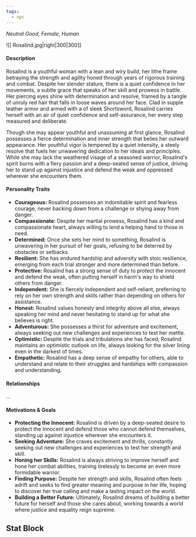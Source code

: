 ```yaml
---
tags:
  - npc
---
```


*Neutral Good, Female, Human*

![[ Rosalind.jpg|right|300|300]]
#### Description
Rosalind is a youthful woman with a lean and wiry build, her lithe frame betraying the strength and agility honed through years of rigorous training and combat. Despite her slender stature, there is a quiet confidence in her movements, a subtle grace that speaks of her skill and prowess in battle. Her piercing eyes shine with determination and resolve, framed by a tangle of unruly red hair that falls in loose waves around her face. Clad in supple leather armor and armed with a of sleek Shortsword, Rosalind carries herself with an air of quiet confidence and self-assurance, her every step measured and deliberate.

Though she may appear youthful and unassuming at first glance, Rosalind possesses a fierce determination and inner strength that belies her outward appearance. Her youthful vigor is tempered by a quiet intensity, a steely resolve that fuels her unwavering dedication to her ideals and principles. While she may lack the weathered visage of a seasoned warrior, Rosalind's spirit burns with a fiery passion and a deep-seated sense of justice, driving her to stand up against injustice and defend the weak and oppressed wherever she encounters them.

#### Personality Traits
- **Courageous:** Rosalind possesses an indomitable spirit and fearless courage, never backing down from a challenge or shying away from danger.
- **Compassionate:** Despite her martial prowess, Rosalind has a kind and compassionate heart, always willing to lend a helping hand to those in need.
- **Determined:** Once she sets her mind to something, Rosalind is unwavering in her pursuit of her goals, refusing to be deterred by obstacles or setbacks.
- **Resilient:** She has endured hardship and adversity with stoic resilience, emerging from each trial stronger and more determined than before.
- **Protective:** Rosalind has a strong sense of duty to protect the innocent and defend the weak, often putting herself in harm's way to shield others from danger.
- **Independent:** She is fiercely independent and self-reliant, preferring to rely on her own strength and skills rather than depending on others for assistance.
- **Honest:** Rosalind values honesty and integrity above all else, always speaking her mind and never hesitating to stand up for what she believes is right.
- **Adventurous:** She possesses a thirst for adventure and excitement, always seeking out new challenges and experiences to test her mettle.
- **Optimistic:** Despite the trials and tribulations she has faced, Rosalind maintains an optimistic outlook on life, always looking for the silver lining even in the darkest of times.
- **Empathetic:** Rosalind has a deep sense of empathy for others, able to understand and relate to their struggles and hardships with compassion and understanding.

#### Relationships
...

#### Motivations & Goals
- **Protecting the Innocent:** Rosalind is driven by a deep-seated desire to protect the innocent and defend those who cannot defend themselves, standing up against injustice wherever she encounters it.
- **Seeking Adventure:** She craves excitement and thrills, constantly seeking out new challenges and experiences to test her strength and skill.
- **Honing her Skills:** Rosalind is always striving to improve herself and hone her combat abilities, training tirelessly to become an even more formidable warrior.
- **Finding Purpose:** Despite her strength and skills, Rosalind often feels adrift and seeks to find greater meaning and purpose in her life, hoping to discover her true calling and make a lasting impact on the world.
- **Building a Better Future:** Ultimately, Rosalind dreams of building a better future for herself and those she cares about, working towards a world where justice and equality reign supreme.

## Stat Block
